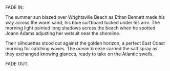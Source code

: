 FADE IN:

The summer sun blazed over Wrightsville Beach as Ethan Bennett made his way across the warm sand, his blue surfboard tucked under his arm. The morning light painted long shadows across the beach when he spotted Joann Adams adjusting her wetsuit near the shoreline.

Their silhouettes stood out against the golden horizon, a perfect East Coast morning for catching waves. The ocean breeze carried the salt spray as they exchanged knowing glances, ready to take on the Atlantic swells.

FADE OUT.